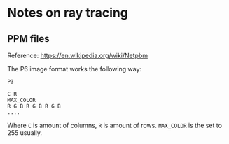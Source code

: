 # Notes on ray tracing

## PPM files
Reference: https://en.wikipedia.org/wiki/Netpbm

The P6 image format works the following way:

```
P3 

C R
MAX_COLOR
R G B R G B R G B
....
```

Where `C` is amount of columns, `R` is amount of rows. `MAX_COLOR` is the set to 255 usually.
